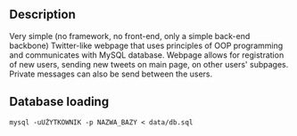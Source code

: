 ## Description

Very simple (no framework, no front-end, only a simple back-end backbone) Twitter-like webpage that uses principles of OOP programming and communicates with MySQL database. Webpage allows for registration of new users, sending new tweets on main page, on other users' subpages. Private messages can also be send between the users.

## Database loading

``mysql -uUŻYTKOWNIK -p NAZWA_BAZY < data/db.sql``
